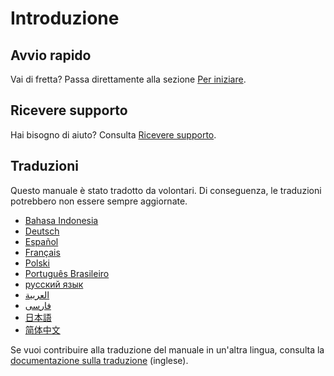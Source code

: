 # Introduzione

## Avvio rapido

Vai di fretta? Passa direttamente alla sezione [Per iniziare](getting-started.md).

## Ricevere supporto

Hai bisogno di aiuto? Consulta [Ricevere supporto](./getting-help.md).

## Traduzioni

Questo manuale è stato tradotto da volontari. Di conseguenza, le traduzioni
potrebbero non essere sempre aggiornate.

- [Bahasa Indonesia](https://apps.ankiweb.net/docs/manual.id.html)
- [Deutsch](http://www.dennisproksch.de/anki)
- [Español](https://apps.ankiweb.net/docs/manual.es.html)
- [Français](https://apps.ankiweb.net/docs/manual.fr.html)
- [Polski](https://platynowy.github.io/anki-manual/)
- [Português Brasileiro](https://mizerablebr.github.io/anki-manual/)
- [русский язык](https://alexeygorelov.github.io/anki-manual-ru/)
- [العربية](https://abdnh.github.io/anki-manual/)
- [فارسى](http://ankidroid.ir/anki.pdf)
- [日本語](http://wikiwiki.jp/rage2050/)
- [简体中文](http://www.ankichina.net/manual/anki/)

Se vuoi contribuire alla traduzione del manuale in un'altra lingua, consulta la
[documentazione sulla traduzione](https://translating.ankiweb.net/anki/manual.html) (inglese).
